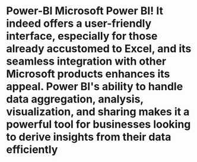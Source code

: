 # Power-BI Microsoft Power BI! It indeed offers a user-friendly interface, especially for those already accustomed to Excel, and its seamless integration with other Microsoft products enhances its appeal. Power BI's ability to handle data aggregation, analysis, visualization, and sharing makes it a powerful tool for businesses looking to derive insights from their data efficiently




